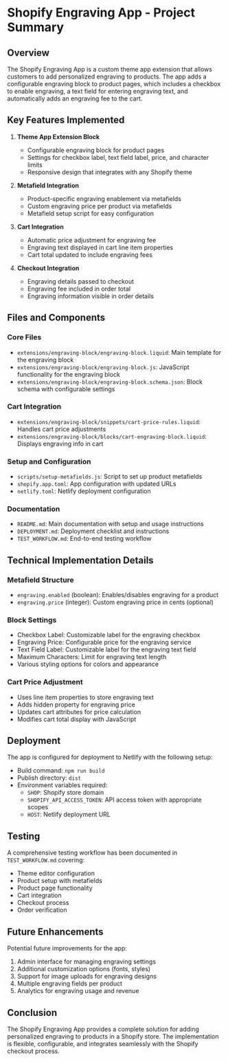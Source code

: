 # Shopify Engraving App - Project Summary

## Overview

The Shopify Engraving App is a custom theme app extension that allows customers to add personalized engraving to products. The app adds a configurable engraving block to product pages, which includes a checkbox to enable engraving, a text field for entering engraving text, and automatically adds an engraving fee to the cart.

## Key Features Implemented

1. **Theme App Extension Block**
   - Configurable engraving block for product pages
   - Settings for checkbox label, text field label, price, and character limits
   - Responsive design that integrates with any Shopify theme

2. **Metafield Integration**
   - Product-specific engraving enablement via metafields
   - Custom engraving price per product via metafields
   - Metafield setup script for easy configuration

3. **Cart Integration**
   - Automatic price adjustment for engraving fee
   - Engraving text displayed in cart line item properties
   - Cart total updated to include engraving fees

4. **Checkout Integration**
   - Engraving details passed to checkout
   - Engraving fee included in order total
   - Engraving information visible in order details

## Files and Components

### Core Files
- `extensions/engraving-block/engraving-block.liquid`: Main template for the engraving block
- `extensions/engraving-block/engraving-block.js`: JavaScript functionality for the engraving block
- `extensions/engraving-block/engraving-block.schema.json`: Block schema with configurable settings

### Cart Integration
- `extensions/engraving-block/snippets/cart-price-rules.liquid`: Handles cart price adjustments
- `extensions/engraving-block/blocks/cart-engraving-block.liquid`: Displays engraving info in cart

### Setup and Configuration
- `scripts/setup-metafields.js`: Script to set up product metafields
- `shopify.app.toml`: App configuration with updated URLs
- `netlify.toml`: Netlify deployment configuration

### Documentation
- `README.md`: Main documentation with setup and usage instructions
- `DEPLOYMENT.md`: Deployment checklist and instructions
- `TEST_WORKFLOW.md`: End-to-end testing workflow

## Technical Implementation Details

### Metafield Structure
- `engraving.enabled` (boolean): Enables/disables engraving for a product
- `engraving.price` (integer): Custom engraving price in cents (optional)

### Block Settings
- Checkbox Label: Customizable label for the engraving checkbox
- Engraving Price: Configurable price for the engraving service
- Text Field Label: Customizable label for the engraving text field
- Maximum Characters: Limit for engraving text length
- Various styling options for colors and appearance

### Cart Price Adjustment
- Uses line item properties to store engraving text
- Adds hidden property for engraving price
- Updates cart attributes for price calculation
- Modifies cart total display with JavaScript

## Deployment

The app is configured for deployment to Netlify with the following setup:
- Build command: `npm run build`
- Publish directory: `dist`
- Environment variables required:
  - `SHOP`: Shopify store domain
  - `SHOPIFY_API_ACCESS_TOKEN`: API access token with appropriate scopes
  - `HOST`: Netlify deployment URL

## Testing

A comprehensive testing workflow has been documented in `TEST_WORKFLOW.md` covering:
- Theme editor configuration
- Product setup with metafields
- Product page functionality
- Cart integration
- Checkout process
- Order verification

## Future Enhancements

Potential future improvements for the app:
1. Admin interface for managing engraving settings
2. Additional customization options (fonts, styles)
3. Support for image uploads for engraving designs
4. Multiple engraving fields per product
5. Analytics for engraving usage and revenue

## Conclusion

The Shopify Engraving App provides a complete solution for adding personalized engraving to products in a Shopify store. The implementation is flexible, configurable, and integrates seamlessly with the Shopify checkout process.
